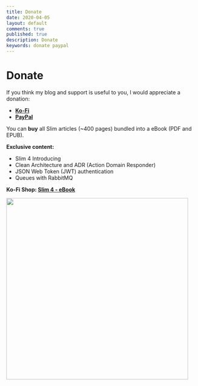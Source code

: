 ```yaml
---
title: Donate
date: 2020-04-05
layout: default
comments: true
published: true
description: Donate
keywords: donate paypal 
---
```


# Donate

If you think my blog and support is useful to you, I would appreciate a donation:

* **[Ko-Fi](https://ko-fi.com/dopitz)**
* **[PayPal](https://www.paypal.me/dopitz)**

You can **buy** all Slim articles (~400 pages) bundled into a eBook (PDF and EPUB). 

**Exclusive content:**

* Slim 4 Introducing
* Clean Architecture and ADR (Action Domain Responder)
* JSON Web Token (JWT) authentication
* Queues with RabbitMQ

**Ko-Fi Shop: <a href="https://ko-fi.com/s/5f182b4b22" target="_blank">Slim 4 - eBook</a>**

<div style="text-align: left;">
<a href="https://ko-fi.com/s/5f182b4b22" target="_blank">
<img src="https://user-images.githubusercontent.com/781074/92961116-0293a880-f46f-11ea-9e84-90ef9781e0c8.png" 
    width="480">
</a>
</div>
